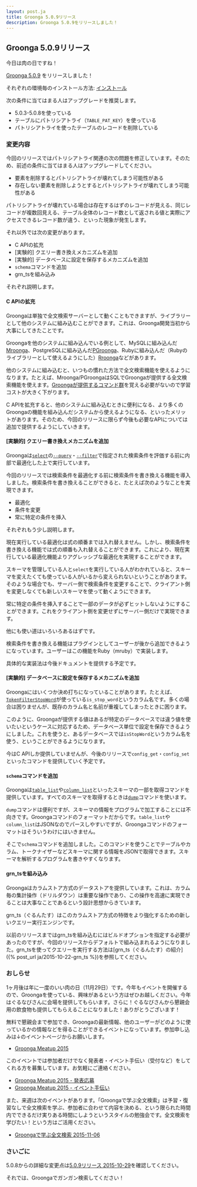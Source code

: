 ```yaml
---
layout: post.ja
title: Groonga 5.0.9リリース
description: Groonga 5.0.9をリリースしました！
---
```


## Groonga 5.0.9リリース

今日は肉の日ですね！

[Groonga 5.0.9](/ja/docs/news.html#release-5-0-9) をリリースしました！

それぞれの環境毎のインストール方法: [インストール](/ja/docs/install.html)

次の条件に当てはまる人はアップグレードを推奨します。

  * 5.0.3-5.0.8を使っている
  * テーブルにパトリシアトライ（`TABLE_PAT_KEY`）を使っている
  * パトリシアトライを使ったテーブルのレコードを削除している

### 変更内容

今回のリリースではパトリシアトライ関連の次の問題を修正しています。そのため、前述の条件に当てはまる人はアップグレードしてください。

  * 要素を削除するとパトリシアトライが壊れてしまう可能性がある
  * 存在しない要素を削除しようとするとパトリシアトライが壊れてしまう可能性がある

パトリシアトライが壊れている場合は存在するはずのレコードが見える、同じレコードが複数回見える、テーブル全体のレコード数として返される値と実際にアクセスできるレコード数が違う、といった現象が発生します。

それ以外では次の変更があります。

  * C APIの拡充
  * [実験的] クエリー書き換えメカニズムを追加
  * [実験的] データベースに設定を保存するメカニズムを追加
  * `schema`コマンドを追加
  * grn\_tsを組み込み

それぞれ説明します。

#### C APIの拡充

Groongaは単独で全文検索サーバーとして動くこともできますが、ライブラリーとして他のシステムに組み込むことができます。これは、Groonga開発当初から大事にしてきたことです。

Groongaを他のシステムに組み込んでいる例として、MySQLに組み込んだ[Mroonga](http://mroonga.org/ja/)、PostgreSQLに組み込んだ[PGroonga](http://pgroonga.github.io/ja/)、Rubyに組み込んだ（Rubyのライブラリーとして使えるようにした）[Rroonga](http://ranguba.org/ja/#about-rroonga)などがあります。

他のシステムに組み込むと、いつもの慣れた方法で全文検索機能を使えるようになります。たとえば、Mroonga/PGroongaはSQLでGroongaが提供する全文検索機能を使えます。[Groongaが提供するコマンド群](/ja/docs/reference/command.html)を覚える必要がないので学習コストが大きく下がります。

C APIを拡充すると、他のシステムに組み込むときに便利になる、より多くのGroongaの機能を組み込んだシステムから使えるようになる、といったメリットがあります。そのため、今回のリリースに限らず今後も必要なAPIについては追加で提供するようにしていきます。

#### [実験的] クエリー書き換えメカニズムを追加

Groongaは[`select`](/ja/docs/reference/commands/select.html)の[`--query`](/ja/docs/reference/commands/select.html#select-query)・[`--filter`](/ja/docs/reference/commands/select.html#select-filter)で指定された検索条件を評価する前に内部で最適化した上で実行しています。

今回のリリースでは検索条件を最適化する前に検索条件を書き換える機能を導入しました。検索条件を書き換えることができると、たとえば次のようなことを実現できます。

  * 最適化
  * 条件を変更
  * 常に特定の条件を挿入

それぞれもう少し説明します。

現在実行している最適化は式の順番までは入れ替えません。しかし、検索条件を書き換える機能では式の順番も入れ替えることができます。これにより、現在実行している最適化機能よりアグレッシブな最適化を実現することができます。

スキーマを管理している人と`select`を実行している人がわかれていると、スキーマを変えたくても使っている人がいるから変えられないということがあります。そのような場合でも、サーバー側で検索条件を変更することで、クライアント側を変更しなくても新しいスキーマを使って動くようにできます。

常に特定の条件を挿入することで一部のデータが必ずヒットしないようにすることができます。これをクライアント側を変更せずにサーバー側だけで実現できます。

他にも使い道はいろいろあるはずです。

検索条件を書き換える機能はプラグインとしてユーザーが後から追加できるようになっています。ユーザーはこの機能をRuby（mruby）で実装します。

具体的な実装法は今後ドキュメントを提供する予定です。

#### [実験的] データベースに設定を保存するメカニズムを追加

Groongaにはいくつか決め打ちになっていることがあります。たとえば、[`TokenFilterStopWord`](/ja/docs/reference/token_filters.html#token-filter-stop-word)が使っている`is_stop_word`というカラム名です。多くの場合は困りませんが、既存のカラム名と名前が重複してしまったときに困ります。

このように、Groongaが提供する値はあるが特定のデータベースでは違う値を使いたいというケースに対応するため、データベース単位で設定を保存できるようにしました。これを使うと、あるデータベースでは`isStopWord`というカラム名を使う、ということができるようになります。

今はC APIしか提供していませんが、今後のリリースで`config_get`・`config_set`といったコマンドを提供していく予定です。

#### `schema`コマンドを追加

Groongaは[`table_list`](/ja/docs/reference/commands/table-list.html)や[`column_list`](/ja/docs/reference/commands/column-list.html)といったスキーマの一部を取得コマンドを提供しています。すべてのスキーマを取得するときは[`dump`](/ja/docs/reference/commands/dump.html)コマンドを使います。

`dump`コマンドは便利ですが、スキーマの情報をプログラムで加工することには不向きです。Groongaコマンドのフォーマットだからです。`table_list`や`column_list`はJSONなのでパースしやすいですが、Groongaコマンドのフォーマットはそういうわけにはいきません。

そこで`schema`コマンドを追加しました。このコマンドを使うことでテーブルやカラム、トークナイザーなどスキーマに関する情報をJSONで取得できます。スキーマを解析するプログラムを書きやすくなります。

#### grn\_tsを組み込み

Groongaはカラムストア方式のデータストアを提供しています。これは、カラム毎の集計操作（ドリルダウン）は重要な操作であり、この操作を高速に実現できることは大事なことであるという設計思想からきています。

grn\_ts（ぐるんたす）はこのカラムストア方式の特徴をより強化するための新しいクエリー実行エンジンです。

以前のリリースまではgrn\_tsを組み込むにはビルドオプションを指定する必要があったのですが、今回のリリースからデフォルトで組み込まれるようになりました。grn\_tsを使ってクエリーを実行する方法は[grn\_ts（ぐるんたす）の紹介]({% post_url ja/2015-10-22-grn_ts %})を参照してください。

### おしらせ

1ヶ月後は年に一度のいい肉の日（11月29日）です。今年もイベントを開催するので、Groongaを使っている、興味があるという方はぜひお越しください。今年はぐるなびさんに会場を提供してもらいます。さらに！ぐるなびさんから懇親会用の飲食物も提供してもらえることになりました！ありがとうございます！

無料で懇親会まで参加でき、Groongaの最新情報、他のユーザーがどのように使っているかの情報などを得ることができるイベントになっています。参加申し込みは↓のイベントページからお願いします。

  * [Groonga Meatup 2015](https://groonga.doorkeeper.jp/events/31482)

このイベントでは参加者だけでなく発表者・イベント手伝い（受付など）をしてくれる方を募集しています。お気軽にご連絡ください。

  * [Groonga Meatup 2015 - 発表応募](https://github.com/groonga/meetup/issues/12)
  * [Groonga Meatup 2015 - イベント手伝い](https://github.com/groonga/meetup/issues/13)

また、来週は次のイベントがあります。「Groongaで学ぶ全文検索」は予習・復習なしで全文検索を学ぶ、参加者に合わせて内容を決める、という限られた時間内でできるだけ実りある時間にしようというスタイルの勉強会です。全文検索を学びたい！という方はご活用ください。

  * [Groongaで学ぶ全文検索 2015-11-06](https://groonga.doorkeeper.jp/events/33701)

### さいごに

5.0.8からの詳細な変更点は[5.0.9リリース 2015-10-29](/ja/docs/news.html#release-5-0-9)を確認してください。

それでは、Groongaでガンガン検索してください！
